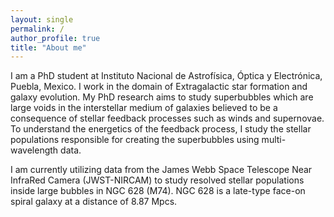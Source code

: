 ```yaml
---
layout: single
permalink: /
author_profile: true
title: "About me"
---
```

I am a PhD student at Instituto Nacional de Astrofísica, Óptica y Electrónica, Puebla, Mexico. I work in the domain of Extragalactic star formation and galaxy evolution. My PhD research aims to study superbubbles which are large voids in the interstellar medium of galaxies believed to be a consequence of stellar feedback processes such as winds and supernovae. To understand the energetics of the feedback process, I study the stellar populations responsible for creating the superbubbles using multi-wavelength data. 

I am currently utilizing data from the James Webb Space Telescope Near InfraRed Camera (JWST-NIRCAM) to study resolved stellar populations inside large bubbles in NGC 628 (M74). NGC 628 is a late-type face-on spiral galaxy at a distance of 8.87 Mpcs.
